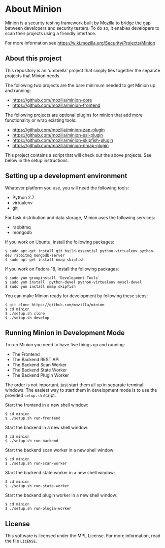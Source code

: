 About Minion
============

Minion is a security testing framework built by Mozilla to bridge the gap between developers and security testers. To do so, it enables developers to scan their projects using a friendly interface.

For more information see https://wiki.mozilla.org/Security/Projects/Minion

About this project
------------------

This repository is an 'umbrella' project that simply ties together the separate projects that Minion needs.

The following two projects are the bare minimum needed to get Minion up and running:

* https://github.com/mozilla/minion-core
* https://github.com/mozilla/minion-frontend

The following projects are optional plugins for minion that add more functionality or wrap existing tools:

* https://github.com/mozilla/minion-zap-plugin
* https://github.com/mozilla/minion-ssl-plugin
* https://github.com/mozilla/minion-skipfish-plugin
* https://github.com/mozilla/minion-nmap-plugin

This project contains a script that will check out the above projects. See below in the setup instructions.

Setting up a development environment
------------------------------------

Whatever platform you use, you will need the following tools:

* Python 2.7
* virtualenv
* git

For task distribution and data storage, Minion uses the following services:

* rabbitmq
* mongodb

If you work on Ubuntu, install the following packages:

    $ sudo apt-get install git build-essential python-virtualenv python-dev rabbitmq mongodb-server
    $ sudo apt-get install nmap skipfish

If you work on Fedora 18, install the following packages:

    $ sudo yum groupinstall 'Development Tools'
    $ sudo yum install  python-devel python-virtualenv mysql-devel
    $ sudo yum install nmap skipfish
    
You can make Minion ready for development by following these steps:

    $ git clone https://github.com/mozilla/minion
    $ cd minion
    $ ./setup.sh clone
    $ ./setup.sh develop

Running Minion in Development Mode
----------------------------------

To run Minion you need to have five things up and running:

* The Frontend
* The Backend REST API
* The Backend Scan Worker
* The Backend State Worker
* The Backend Plugin Worker

The order is not important, just start them all up in separate terminal windows. The easiest way to start them in development mode is to use the provided `setup.sh` script.

Start the frontend in a new shell window:

    $ cd minion
    $ ./setup.sh run-frontend

Start the backend in a new shell window:

    $ cd minion
    $ ./setup.sh run-backend

Start the backend scan worker in a new shell window:

    $ cd minion
    $ ./setup.sh run-scan-worker

Start the backend state worker in a new shell window:

    $ cd minion
    $ ./setup.sh run-state-worker

Start the backend plugin worker in a new shell window:

    $ cd minion
    $ ./setup.sh run-plugin-worker

License
-------
This software is licensed under the MPL License. For more
information, read the file ``LICENSE``.

